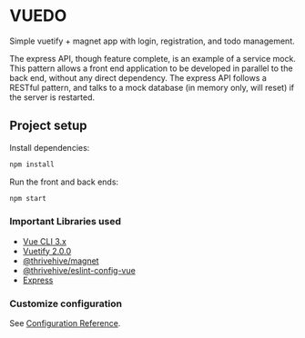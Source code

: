 # VUEDO

Simple vuetify + magnet app with login, registration, and todo management.

The express API, though feature complete, is an example of a service mock. This pattern allows a
front end application to be developed in parallel to the back end, without any direct dependency.
The express API follows a RESTful pattern, and talks to a mock database (in memory only, will reset)
if the server is restarted.

## Project setup

Install dependencies:

```bash
npm install
```

Run the front and back ends:

```bash
npm start
```

### Important Libraries used

- [Vue CLI 3.x](https://cli.vuejs.org/)
- [Vuetify 2.0.0](https://github.com/vuetifyjs/vuetify/)
- [@thrivehive/magnet](https://github.com/thrivehive/magnet)
- [@thrivehive/eslint-config-vue](https://github.com/thrivehive/eslint-configs)
- [Express](https://expressjs.com/)

### Customize configuration

See [Configuration Reference](https://cli.vuejs.org/config/).
